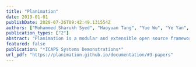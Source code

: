 ```yaml
---
title: "Planimation"
date: 2019-01-01
publishDate: 2020-07-26T09:42:49.131554Z
authors: ["Mohammed Sharukh Syed", "Haoyuan Tang", "Yue Wu", "Ye Yan", "Gil Tidhar", "Nir Lipovetzky"]
publication_types: ["2"]
abstract: "Planimation is a modular and extensible open source framework to visualise sequential solutions of planning problems specified in PDDL. We introduce a preliminary declarative PDDL-like animation profile specification, expressive enough to synthesise animations of arbitrary initial states and goals of a benchmark with just a single profile."
featured: false
publication: "*ICAPS Systems Demonstrations*"
url_pdf: "https://planimation.github.io/documentation/#3-papers"
---
```


